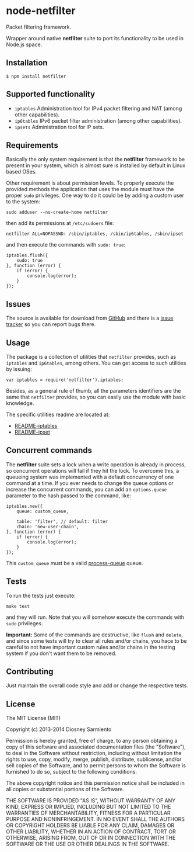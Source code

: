 # node-netfilter

Packet filtering framework.

Wrapper around native **netfilter** suite to port its functionality to be used in Node.js space.

## Installation

	$ npm install netfilter

## Supported functionality

- `iptables`    Administration tool for IPv4 packet filtering and NAT (among other capabilities).
- `ip6tables`   IPv6 packet filter administration (among other capabilities).
- `ipsets`      Administration tool for IP sets.

## Requirements

Basically the only system requirement is that the **netfilter** framework to be present in your system, which is almost
sure is installed by default in Linux based OSes.

Other requirement is about permission levels. To properly execute the provided methods the application that uses the
module must have the proper `sudo` privileges. One way to do it could be by adding a custom user to the system:

`sudo adduser --no-create-home netfilter`

then add its permissions at `/etc/sudoers` file:

`netfilter ALL=NOPASSWD: /sbin/iptables, /sbin/ip6tables, /sbin/ipset`

and then execute the commands with `sudo: true`:

	iptables.flush({
		sudo: true
	}, function (error) {
		if (error) {
			console.log(error);
		}
	});

## Issues

The source is available for download from [GitHub](https://github.com/diosney/node-netfilter)
and there is a [issue tracker](https://github.com/diosney/node-netfilter/issues) so you can report bugs there.

## Usage

The package is a collection of utilities that `netfilter` provides, such as `iptables` and `ip6tables`, among others.
You can get access to such utilities by issuing:

	var iptables = require('netfilter').iptables;

Besides, as a general rule of thumb, all the parameters identifiers are the same that `netfilter` provides, so you
can easily use the module with basic knowledge.

The specific utilities readme are located at:

- [README-iptables](https://github.com/diosney/node-netfilter/blob/master/docs/README-iptables.md)
- [README-ipset](https://github.com/diosney/node-netfilter/blob/master/docs/README-ipset.md)

## Concurrent commands

The **netfilter** suite sets a lock when a write operation is already in process, so concurrent
operations will fail if they hit the lock. To overcome this, a queueing system was implemented with
a default concurrency of one command at a time. If you ever needs to change the queue options or
increase the concurrent commands, you can add an `options.queue` parameter to the hash passed to the
command, like:

	iptables.new({
		queue: custom_queue,

		table: 'filter', // default: filter
		chain: 'new-user-chain',
	}, function (error) {
		if (error) {
			console.log(error);
		}
	});

This `custom_queue` must be a valid [process-queue](https://www.npmjs.org/package/process-queue) queue.

## Tests

To run the tests just execute:

	make test

and they will run. Note that you will somehow execute the commands with `sudo` privileges.

**Important:** Some of the commands are destructive, like `flush` and `delete`, and since some tests
will try to clear all rules and/or chains, you hace to be careful to not have important custom
rules and/or chains in the testing system if you don't want them to be removed.

## Contributing

Just maintain the overall code style and add or change the respective tests.

## License

The MIT License (MIT)

Copyright (c) 2013-2014 Diosney Sarmiento

Permission is hereby granted, free of charge, to any person obtaining a copy
of this software and associated documentation files (the "Software"), to deal
in the Software without restriction, including without limitation the rights
to use, copy, modify, merge, publish, distribute, sublicense, and/or sell
copies of the Software, and to permit persons to whom the Software is
furnished to do so, subject to the following conditions:

The above copyright notice and this permission notice shall be included in
all copies or substantial portions of the Software.

THE SOFTWARE IS PROVIDED "AS IS", WITHOUT WARRANTY OF ANY KIND, EXPRESS OR
IMPLIED, INCLUDING BUT NOT LIMITED TO THE WARRANTIES OF MERCHANTABILITY,
FITNESS FOR A PARTICULAR PURPOSE AND NONINFRINGEMENT. IN NO EVENT SHALL THE
AUTHORS OR COPYRIGHT HOLDERS BE LIABLE FOR ANY CLAIM, DAMAGES OR OTHER
LIABILITY, WHETHER IN AN ACTION OF CONTRACT, TORT OR OTHERWISE, ARISING FROM,
OUT OF OR IN CONNECTION WITH THE SOFTWARE OR THE USE OR OTHER DEALINGS IN
THE SOFTWARE.